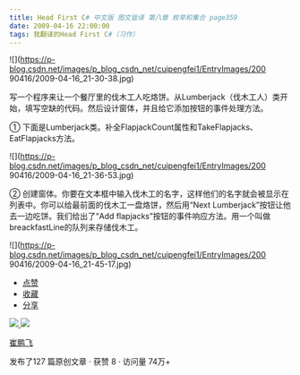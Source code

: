 ```yaml
---
title: Head First C# 中文版 图文皆译 第八章 枚举和集合 page359
date: 2009-04-16 22:00:00
tags: 我翻译的Head First C#（习作）
---
```

![](https://p-blog.csdn.net/images/p_blog_csdn_net/cuipengfei1/EntryImages/200
90416/2009-04-16_21-30-38.jpg)

写一个程序来让一个餐厅里的伐木工人吃烙饼。从Lumberjack（伐木工人）类开始，填写空缺的代码。然后设计窗体，并且给它添加按钮的事件处理方法。

  

①  下面是Lumberjack类。补全FlapjackCount属性和TakeFlapjacks、EatFlapjacks方法。

  

![](https://p-blog.csdn.net/images/p_blog_csdn_net/cuipengfei1/EntryImages/200
90416/2009-04-16_21-36-53.jpg)

②  创建窗体。你要在文本框中输入伐木工的名字，这样他们的名字就会被显示在列表中。你可以给最前面的伐木工一盘烙饼，然后用“Next
Lumberjack”按钮让他去一边吃饼。我们给出了“Add
flapjacks”按钮的事件响应方法。用一个叫做breackfastLine的队列来存储伐木工。

  

![](https://p-blog.csdn.net/images/p_blog_csdn_net/cuipengfei1/EntryImages/200
90416/2009-04-16_21-45-17.jpg)

  * [ 点赞  ](javascript:;)
  * [ 收藏  ](javascript:;)
  * [ 分享 ](javascript:;)

[ ![](https://profile.csdnimg.cn/5/2/5/3_cuipengfei1)
![](https://g.csdnimg.cn/static/user-reg-year/1x/11.png)
](https://blog.csdn.net/cuipengfei1)

[ 崔鹏飞 ](https://blog.csdn.net/cuipengfei1)

发布了127 篇原创文章  ·  获赞 8  ·  访问量 74万+

